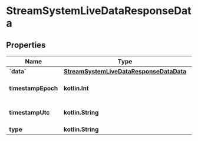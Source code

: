 
# StreamSystemLiveDataResponseData

## Properties
Name | Type | Description | Notes
------------ | ------------- | ------------- | -------------
**&#x60;data&#x60;** | [**StreamSystemLiveDataResponseDataData**](StreamSystemLiveDataResponseDataData.md) |  |  [optional]
**timestampEpoch** | **kotlin.Int** | Timestamp in epoch format. |  [optional]
**timestampUtc** | **kotlin.String** | Timestamp in UTC format. |  [optional]
**type** | **kotlin.String** | response |  [optional]



